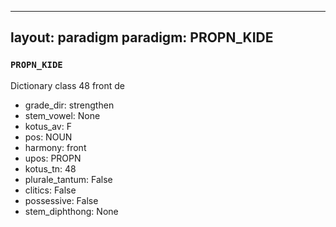 
---
layout: paradigm
paradigm: PROPN_KIDE
---
### ` PROPN_KIDE `

Dictionary class 48 front de
* grade_dir: strengthen
* stem_vowel: None
* kotus_av: F
* pos: NOUN
* harmony: front
* upos: PROPN
* kotus_tn: 48
* plurale_tantum: False
* clitics: False
* possessive: False
* stem_diphthong: None
